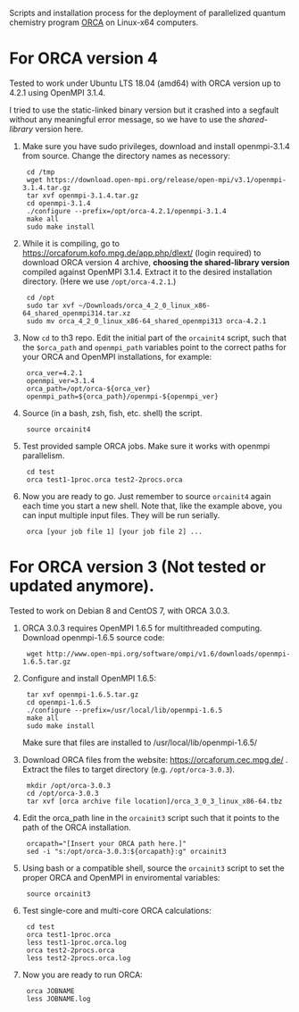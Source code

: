 Scripts and installation process for the deployment of parallelized quantum chemistry program [ORCA](https://orcaforum.kofo.mpg.de/app.php/portal) on Linux-x64 computers. 

# For ORCA version 4

Tested to work under Ubuntu LTS 18.04 (amd64) with ORCA version up to 4.2.1 using OpenMPI 3.1.4. 

I tried to use the static-linked binary version but it crashed into a segfault without any meaningful error message, so we have to use the *shared-library* version here.

1. Make sure you have sudo privileges, download and install openmpi-3.1.4 from source. Change the directory names as necessory:

        cd /tmp
        wget https://download.open-mpi.org/release/open-mpi/v3.1/openmpi-3.1.4.tar.gz
        tar xvf openmpi-3.1.4.tar.gz
        cd openmpi-3.1.4
        ./configure --prefix=/opt/orca-4.2.1/openmpi-3.1.4
        make all
        sudo make install

2. While it is compiling, go to https://orcaforum.kofo.mpg.de/app.php/dlext/ (login required) to download ORCA version 4 archive, **choosing the shared-library version** compiled against OpenMPI 3.1.4. Extract it to the desired installation directory. (Here we use `/opt/orca-4.2.1`.)

        cd /opt
        sudo tar xvf ~/Downloads/orca_4_2_0_linux_x86-64_shared_openmpi314.tar.xz
        sudo mv orca_4_2_0_linux_x86-64_shared_openmpi313 orca-4.2.1

3. Now `cd` to th3 repo. Edit the initial part of the `orcainit4` script, such that the `$orca_path` and `openmpi_path` variables point to the correct paths for your ORCA and OpenMPI installations, for example:
        
        orca_ver=4.2.1
        openmpi_ver=3.1.4
        orca_path=/opt/orca-${orca_ver}
        openmpi_path=${orca_path}/openmpi-${openmpi_ver}

4. Source (in a bash, zsh, fish, etc. shell) the script.

        source orcainit4

5. Test provided sample ORCA jobs. Make sure it works with openmpi parallelism.

        cd test
        orca test1-1proc.orca test2-2procs.orca

6. Now you are ready to go. Just remember to source `orcainit4` again each time you start a new shell. Note that, like the example above, you can input multiple input files. They will be run serially.

        orca [your job file 1] [your job file 2] ...


# For ORCA version 3 (Not tested or updated anymore).

Tested to work on Debian 8 and CentOS 7, with ORCA 3.0.3.

1. ORCA 3.0.3 requires OpenMPI 1.6.5 for multithreaded computing. Download openmpi-1.6.5 source code:  

        wget http://www.open-mpi.org/software/ompi/v1.6/downloads/openmpi-1.6.5.tar.gz

2. Configure and install OpenMPI 1.6.5:  

        tar xvf openmpi-1.6.5.tar.gz
        cd openmpi-1.6.5
        ./configure --prefix=/usr/local/lib/openmpi-1.6.5
        make all 
        sudo make install
    Make sure that files are installed to /usr/local/lib/openmpi-1.6.5/

3. Download ORCA files from the website: https://orcaforum.cec.mpg.de/ .  
Extract the files to target directory (e.g. `/opt/orca-3.0.3`).
        
        mkdir /opt/orca-3.0.3
        cd /opt/orca-3.0.3
        tar xvf [orca archive file location]/orca_3_0_3_linux_x86-64.tbz

4. Edit the orca_path line in the `orcainit3` script such that it points to the path of the ORCA installation.

        orcapath="[Insert your ORCA path here.]"
        sed -i "s:/opt/orca-3.0.3:${orcapath}:g" orcainit3

5. Using bash or a compatible shell, source the `orcainit3` script to set the proper ORCA and OpenMPI in enviromental variables:  

        source orcainit3

6. Test single-core and multi-core ORCA calculations:  

        cd test
        orca test1-1proc.orca
        less test1-1proc.orca.log
        orca test2-2procs.orca
        less test2-2procs.orca.log

7. Now you are ready to run ORCA:  

        orca JOBNAME
        less JOBNAME.log
